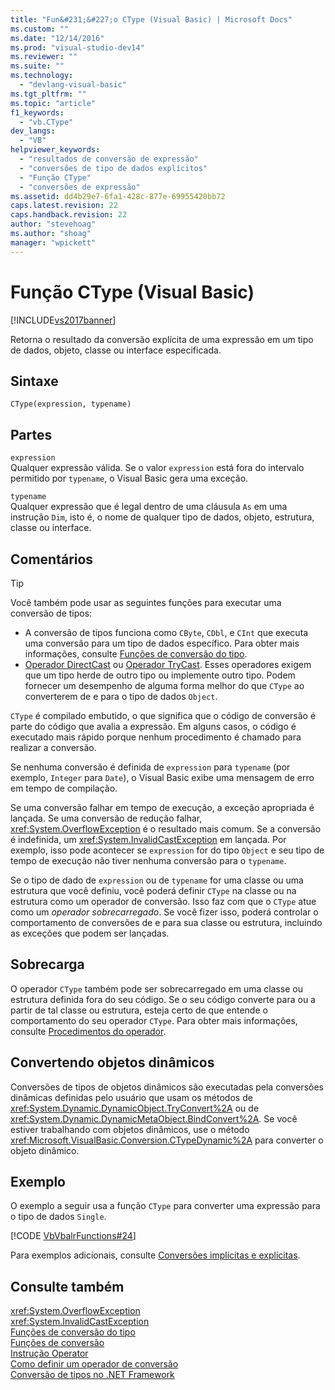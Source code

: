 ```yaml
---
title: "Fun&#231;&#227;o CType (Visual Basic) | Microsoft Docs"
ms.custom: ""
ms.date: "12/14/2016"
ms.prod: "visual-studio-dev14"
ms.reviewer: ""
ms.suite: ""
ms.technology: 
  - "devlang-visual-basic"
ms.tgt_pltfrm: ""
ms.topic: "article"
f1_keywords: 
  - "vb.CType"
dev_langs: 
  - "VB"
helpviewer_keywords: 
  - "resultados de conversão de expressão"
  - "conversões de tipo de dados explícitos"
  - "Função CType"
  - "conversões de expressão"
ms.assetid: dd4b29e7-6fa1-428c-877e-69955420bb72
caps.latest.revision: 22
caps.handback.revision: 22
author: "stevehoag"
ms.author: "shoag"
manager: "wpickett"
---
```

# Fun&#231;&#227;o CType (Visual Basic)
[!INCLUDE[vs2017banner](../../../csharp/includes/vs2017banner.md)]

Retorna o resultado da conversão explícita de uma expressão em um tipo de dados, objeto, classe ou interface especificada.  
  
## Sintaxe  
  
```  
CType(expression, typename)  
```  
  
## Partes  
 `expression`  
 Qualquer expressão válida.  Se o valor `expression` está fora do intervalo permitido por `typename`, o Visual Basic gera uma exceção.  
  
 `typename`  
 Qualquer expressão que é legal dentro de uma cláusula `As` em uma instrução `Dim`, isto é, o nome de qualquer tipo de dados, objeto, estrutura, classe ou interface.  
  
## Comentários  
  
> [!TIP]
>  Você também pode usar as seguintes funções para executar uma conversão de tipos:  
>   
>  -   A conversão de tipos funciona como `CByte`, `CDbl`, e `CInt` que executa uma conversão para um tipo de dados específico.  Para obter mais informações, consulte [Funções de conversão do tipo](../../../visual-basic/language-reference/functions/type-conversion-functions.md).  
> -   [Operador DirectCast](../../../visual-basic/language-reference/operators/directcast-operator.md) ou [Operador TryCast](../../../visual-basic/language-reference/operators/trycast-operator.md).  Esses operadores exigem que um tipo herde de outro tipo ou implemente outro tipo.  Podem fornecer um desempenho de alguma forma melhor do que `CType` ao converterem de e para o tipo de dados `Object`.  
  
 `CType` é compilado embutido, o que significa que o código de conversão é parte do código que avalia a expressão.  Em alguns casos, o código é executado mais rápido porque nenhum procedimento é chamado para realizar a conversão.  
  
 Se nenhuma conversão é definida de `expression` para `typename` \(por exemplo, `Integer` para `Date`\), o Visual Basic exibe uma mensagem de erro em tempo de compilação.  
  
 Se uma conversão falhar em tempo de execução, a exceção apropriada é lançada.  Se uma conversão de redução falhar, <xref:System.OverflowException> é o resultado mais comum.  Se a conversão é indefinida, um <xref:System.InvalidCastException> em lançada.  Por exemplo, isso pode acontecer se `expression` for do tipo `Object` e seu tipo de tempo de execução não tiver nenhuma conversão para o `typename`.  
  
 Se o tipo de dado de `expression` ou de `typename` for uma classe ou uma estrutura que você definiu, você poderá definir `CType` na classe ou na estrutura como um operador de conversão.  Isso faz com que o `CType` atue como um *operador sobrecarregado*.  Se você fizer isso, poderá controlar o comportamento de conversões de e para sua classe ou estrutura, incluindo as exceções que podem ser lançadas.  
  
## Sobrecarga  
 O operador `CType` também pode ser sobrecarregado em uma classe ou estrutura definida fora do seu código.  Se o seu código converte para ou a partir de tal classe ou estrutura, esteja certo de que entende o comportamento do seu operador `CType`.  Para obter mais informações, consulte [Procedimentos do operador](../../../visual-basic/programming-guide/language-features/procedures/operator-procedures.md).  
  
## Convertendo objetos dinâmicos  
 Conversões de tipos de objetos dinâmicos são executadas pela conversões dinâmicas definidas pelo usuário que usam os métodos de <xref:System.Dynamic.DynamicObject.TryConvert%2A> ou de <xref:System.Dynamic.DynamicMetaObject.BindConvert%2A>.  Se você estiver trabalhando com objetos dinâmicos, use o método <xref:Microsoft.VisualBasic.Conversion.CTypeDynamic%2A> para converter o objeto dinâmico.  
  
## Exemplo  
 O exemplo a seguir usa a função `CType` para converter uma expressão para o tipo de dados `Single`.  
  
 [!CODE [VbVbalrFunctions#24](../CodeSnippet/VS_Snippets_VBCSharp/VbVbalrFunctions#24)]  
  
 Para exemplos adicionais, consulte [Conversões implícitas e explícitas](../../../visual-basic/programming-guide/language-features/data-types/implicit-and-explicit-conversions.md).  
  
## Consulte também  
 <xref:System.OverflowException>   
 <xref:System.InvalidCastException>   
 [Funções de conversão do tipo](../../../visual-basic/language-reference/functions/type-conversion-functions.md)   
 [Funções de conversão](../../../visual-basic/language-reference/functions/conversion-functions.md)   
 [Instrução Operator](../../../visual-basic/language-reference/statements/operator-statement.md)   
 [Como definir um operador de conversão](../../../visual-basic/programming-guide/language-features/procedures/how-to-define-a-conversion-operator.md)   
 [Conversão de tipos no .NET Framework](../Topic/Type%20Conversion%20in%20the%20.NET%20Framework.md)